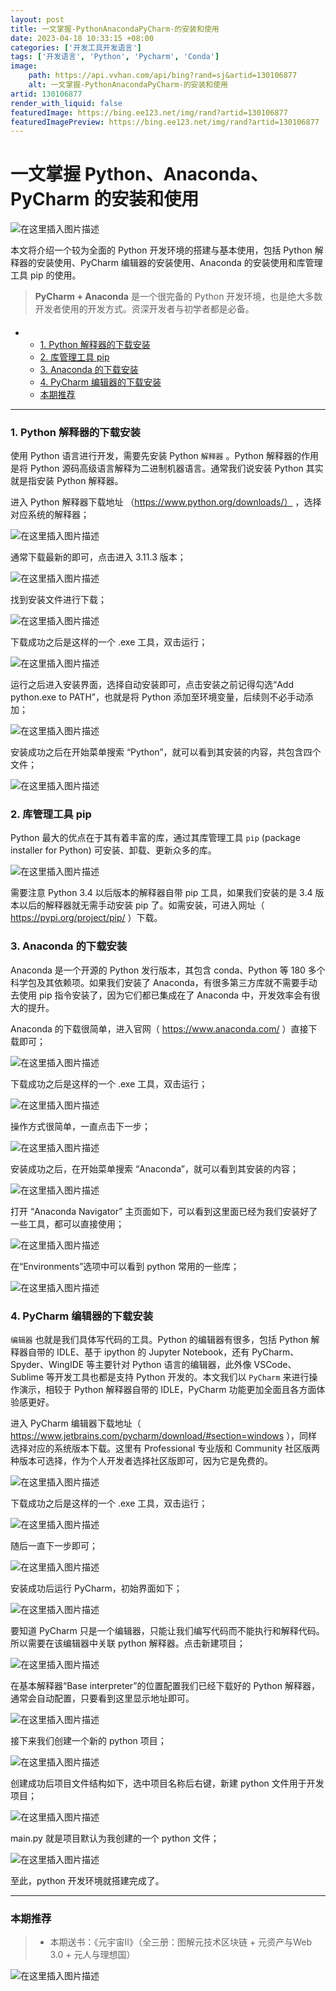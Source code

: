 ```yaml
---
layout: post
title: 一文掌握-PythonAnacondaPyCharm-的安装和使用
date: 2023-04-18 10:33:15 +08:00
categories: ['开发工具开发语言']
tags: ['开发语言', 'Python', 'Pycharm', 'Conda']
image:
    path: https://api.vvhan.com/api/bing?rand=sj&artid=130106877
    alt: 一文掌握-PythonAnacondaPyCharm-的安装和使用
artid: 130106877
render_with_liquid: false
featuredImage: https://bing.ee123.net/img/rand?artid=130106877
featuredImagePreview: https://bing.ee123.net/img/rand?artid=130106877
---
```


# 一文掌握 Python、Anaconda、PyCharm 的安装和使用

![在这里插入图片描述](https://i-blog.csdnimg.cn/blog_migrate/6fbc2ad2b6cd7e7a45bcb3e4a540af32.webp?x-image-process=image/format,png#pic_center)
  
本文将介绍一个较为全面的 Python 开发环境的搭建与基本使用，包括 Python 解释器的安装使用、PyCharm 编辑器的安装使用、Anaconda 的安装使用和库管理工具 pip 的使用。

> **PyCharm + Anaconda**
> 是一个很完备的 Python 开发环境，也是绝大多数开发者使用的开发方式。资深开发者与初学者都是必备。

#### 

* + [1. Python 解释器的下载安装](#1_Python__10)
  + [2. 库管理工具 pip](#2__pip_32)
  + [3. Anaconda 的下载安装](#3_Anaconda__39)
  + [4. PyCharm 编辑器的下载安装](#4_PyCharm__60)
  + [本期推荐](#_94)

---

### 1. Python 解释器的下载安装

使用 Python 语言进行开发，需要先安装 Python
`解释器`
。Python 解释器的作用是将 Python 源码高级语言解释为二进制机器语言。通常我们说安装 Python 其实就是指安装 Python 解释器。

进入 Python 解释器下载地址
（https://www.python.org/downloads/）
，选择对应系统的解释器；

![在这里插入图片描述](https://i-blog.csdnimg.cn/blog_migrate/c842c5e525308d3500376b195eeff683.png#pic_center)
  
通常下载最新的即可，点击进入 3.11.3 版本；

![在这里插入图片描述](https://i-blog.csdnimg.cn/blog_migrate/e93debe70c537778b16ee7579d34455e.png#pic_center)
  
找到安装文件进行下载；

![在这里插入图片描述](https://i-blog.csdnimg.cn/blog_migrate/337717b14b5a10ecaf3cd06f26104a36.png#pic_center)
  
下载成功之后是这样的一个 .exe 工具，双击运行；

![在这里插入图片描述](https://i-blog.csdnimg.cn/blog_migrate/5733a733966f8c3df18a07eb83328bbc.png#pic_center)
  
运行之后进入安装界面，选择自动安装即可，点击安装之前记得勾选“Add python.exe to PATH”，也就是将 Python 添加至环境变量，后续则不必手动添加；

![在这里插入图片描述](https://i-blog.csdnimg.cn/blog_migrate/e72c13d5d3adacada2e36bce01dbe24e.png#pic_center)
  
安装成功之后在开始菜单搜索 “Python”，就可以看到其安装的内容，共包含四个文件；

![在这里插入图片描述](https://i-blog.csdnimg.cn/blog_migrate/347778f54b6bf184a4c81d20c9aaadbc.png#pic_center)

### 2. 库管理工具 pip

Python 最大的优点在于其有着丰富的库，通过其库管理工具
`pip`
(package installer for Python) 可安装、卸载、更新众多的库。

![在这里插入图片描述](https://i-blog.csdnimg.cn/blog_migrate/b2e19a7b0c70628d71eaae5fd1eedf4b.png#pic_center)

需要注意 Python 3.4 以后版本的解释器自带 pip 工具，如果我们安装的是 3.4 版本以后的解释器就无需手动安装 pip 了。如需安装，可进入网址（
https://pypi.org/project/pip/
）下载。

### 3. Anaconda 的下载安装

Anaconda 是一个开源的 Python 发行版本，其包含 conda、Python 等 180 多个科学包及其依赖项。如果我们安装了 Anaconda，有很多第三方库就不需要手动去使用 pip 指令安装了，因为它们都已集成在了 Anaconda 中，开发效率会有很大的提升。

Anaconda 的下载很简单，进入官网（
https://www.anaconda.com/
）直接下载即可；

![在这里插入图片描述](https://i-blog.csdnimg.cn/blog_migrate/d675fd20182565f485bb7563446651ac.png#pic_center)
  
下载成功之后是这样的一个 .exe 工具，双击运行；

![在这里插入图片描述](https://i-blog.csdnimg.cn/blog_migrate/71b45c4efc195fcbdc00b5d0b67f5fa6.png#pic_center)
  
操作方式很简单，一直点击下一步；

![在这里插入图片描述](https://i-blog.csdnimg.cn/blog_migrate/a7cd1629e33305d3e8597eab00d3dad8.png#pic_center)
  
安装成功之后，在开始菜单搜索 “Anaconda”，就可以看到其安装的内容；

![在这里插入图片描述](https://i-blog.csdnimg.cn/blog_migrate/e1e17924b5fd2ef085309a17869fa3c5.png#pic_center)
  
打开 “Anaconda Navigator” 主页面如下，可以看到这里面已经为我们安装好了一些工具，都可以直接使用；

![在这里插入图片描述](https://i-blog.csdnimg.cn/blog_migrate/52df01701c0f88b2af6b0a1b409d511b.png#pic_center)
  
在“Environments”选项中可以看到 python 常用的一些库；

![在这里插入图片描述](https://i-blog.csdnimg.cn/blog_migrate/09d67d3af716ab2effbdbfc55ab01184.png#pic_center)

### 4. PyCharm 编辑器的下载安装

`编辑器`
也就是我们具体写代码的工具。Python 的编辑器有很多，包括 Python 解释器自带的 IDLE、基于 ipython 的 Jupyter Notebook，还有 PyCharm、Spyder、WingIDE 等主要针对 Python 语言的编辑器，此外像 VSCode、Sublime 等开发工具也都是支持 Python 开发的。本文我们以
`PyCharm`
来进行操作演示，相较于 Python 解释器自带的 IDLE，PyCharm 功能更加全面且各方面体验感更好。

进入 PyCharm 编辑器下载地址（
https://www.jetbrains.com/pycharm/download/#section=windows
），同样选择对应的系统版本下载。这里有 Professional 专业版和 Community 社区版两种版本可选择，作为个人开发者选择社区版即可，因为它是免费的。

![在这里插入图片描述](https://i-blog.csdnimg.cn/blog_migrate/ccdba00f8913b5d2b1fcfa4c99e3195c.png#pic_center)
  
下载成功之后是这样的一个 .exe 工具，双击运行；

![在这里插入图片描述](https://i-blog.csdnimg.cn/blog_migrate/b466e75306c15f75c90e19b0402e01e2.png#pic_center)
  
随后一直下一步即可；

![在这里插入图片描述](https://i-blog.csdnimg.cn/blog_migrate/d24e62bd7eb42e4d16aa587da0bbacfa.png#pic_center)
  
安装成功后运行 PyCharm，初始界面如下；

![在这里插入图片描述](https://i-blog.csdnimg.cn/blog_migrate/a44446c8996eda0ed36c5a504fad7bb7.png#pic_center)
  
要知道 PyCharm 只是一个编辑器，只能让我们编写代码而不能执行和解释代码。所以需要在该编辑器中关联 python 解释器。点击新建项目；

![在这里插入图片描述](https://i-blog.csdnimg.cn/blog_migrate/9a48b6c325f43c1e4cb1c66bd87cfa68.png#pic_center)
  
在基本解释器“Base interpreter”的位置配置我们已经下载好的 Python 解释器，通常会自动配置，只要看到这里显示地址即可。

![在这里插入图片描述](https://i-blog.csdnimg.cn/blog_migrate/558a5e91ae98bc2e4b94379b59a3394d.png#pic_center)
  
接下来我们创建一个新的 python 项目；

![在这里插入图片描述](https://i-blog.csdnimg.cn/blog_migrate/22d4cf6a9e3b3bb27e4df4285c44fb50.png#pic_center)
  
创建成功后项目文件结构如下，选中项目名称后右键，新建 python 文件用于开发项目；

![在这里插入图片描述](https://i-blog.csdnimg.cn/blog_migrate/7bdd0e3ac80bd16cd45abc26a3b7b534.png#pic_center)
  
main.py 就是项目默认为我创建的一个 python 文件；

![在这里插入图片描述](https://i-blog.csdnimg.cn/blog_migrate/ca0b9a8312b246d18e21954efdf3d703.png#pic_center)
  
至此，python 开发环境就搭建完成了。

---

### 本期推荐

> * 本期送书：《元宇宙Ⅱ》（全三册：图解元技术区块链 + 元资产与Web 3.0 + 元人与理想国）

![在这里插入图片描述](https://i-blog.csdnimg.cn/blog_migrate/60e092bb20e01d19c0bb49a42294fd91.png#pic_center)